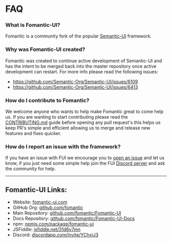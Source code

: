 # FAQ

### What is Fomantic-UI?
Fomantic is a community fork of the popular [Semantic-UI](https://github.com/Semantic-Org/Semantic-UI) framework.

### Why was Fomantic-UI created?
Fomantic was created to continue active development of Semantic-UI and has the intent to be merged back into the master repository once active development can restart. For more info please read the following issues:
- https://github.com/Semantic-Org/Semantic-UI/issues/6109
- https://github.com/Semantic-Org/Semantic-UI/issues/6413

### How do I contribute to Fomantic?
We welcome anyone who wants to help make Fomantic great to come help us. If you are wanting to start contributing please read the [CONTRIBUTING.md](https://github.com/fomantic/Fomantic-UI/blob/master/CONTRIBUTING.md) guide before opening any pull request's this helps us keep PR's simple and efficient allowing us to merge and release new features and fixes quicker.

### How do I report an issue with the framework?
If you have an issue with FUI we encourage you to [open an issue](https://github.com/fomantic/Fomantic-UI/issues/new) and let us know, if you just need some simple help join the FUI [Discord server](https://discordapp.com/invite/YChxjJ3) and ask the community for help.

---

## Fomantic-UI Links:
- Website: [fomantic-ui.com](https://fomantic-ui.com)
- GitHub Org: [github.com/fomantic](https://github.com/fomantic)
- Main Repository: [github.com/fomantic/Fomantic-UI](https://github.com/fomantic/Fomantic-UI)
- Docs Repository: [github.com/fomantic/Fomantic-UI-Docs](https://github.com/fomantic/Fomantic-UI-Docs)
- npm: [npmjs.com/package/fomantic-ui](https://npmjs.com/package/fomantic-ui)
- JSFiddle: [jsfiddle.net/31d6y7mn](https://jsfiddle.net/31d6y7mn)
- Discord: [discordapp.com/invite/YChxjJ3](https://discordapp.com/invite/YChxjJ3)
